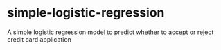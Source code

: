 # simple-logistic-regression
A simple logistic regression model to predict whether to accept or reject credit card application
